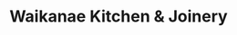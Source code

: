 ---
title: "Waikanae Kitchen & Joinery"
url: /paraparaumu/waikanae-kitchen-and-joinery/
shop: hardware
---
